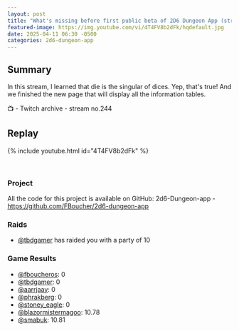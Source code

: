 ```yaml
---
layout: post
title: "What's missing before first public beta of 2D6 Dungeon App (stream 244)"
featured-image: https://img.youtube.com/vi/4T4FV8b2dFk/hqdefault.jpg
date: 2025-04-11 06:30 -0500
categories: 2d6-dungeon-app
---
```

## Summary

In this stream, I learned that die is the singular of dices. Yep, that's true! And we finished the new page that will display all the information tables.

📺 - Twitch archive - stream no.244

## Replay

{% include youtube.html id="4T4FV8b2dFk" %}

<br/><!--more-->

### Project

All the code for this project is available on GitHub: 2d6-Dungeon-app - https://github.com/FBoucher/2d6-dungeon-app

### Raids

- [@tbdgamer](https://www.twitch.tv/tbdgamer) has raided you with a party of 10

### Game Results

- [@fboucheros](https://www.twitch.tv/fboucheros): 0
- [@tbdgamer](https://www.twitch.tv/tbdgamer): 0
- [@aarrjaay](https://www.twitch.tv/aarrjaay): 0
- [@phrakberg](https://www.twitch.tv/phrakberg): 0
- [@stoney_eagle](https://www.twitch.tv/stoney_eagle): 0
- [@blazormistermagoo](https://www.twitch.tv/blazormistermagoo): 10.78
- [@smabuk](https://www.twitch.tv/smabuk): 10.81
